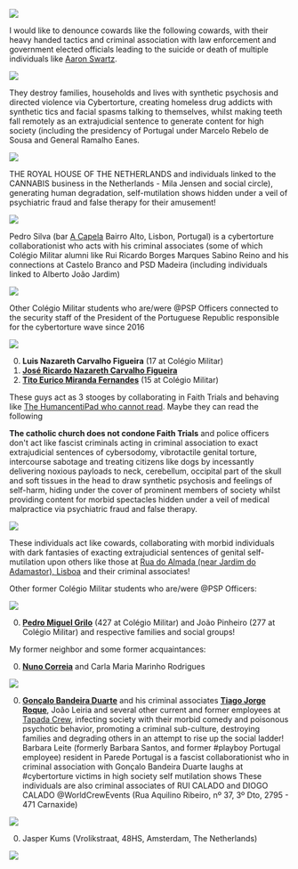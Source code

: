 ![](https://raw.githubusercontent.com/strikles/atac/main/assets/img/IMG_0922.PNG)

I would like to denounce cowards like the following cowards, with their heavy handed tactics and criminal association with law enforcement and government elected officials leading to the suicide or death of multiple individuals like [Aaron Swartz](https://en.m.wikipedia.org/wiki/Aaron_Swartz).

![](https://raw.githubusercontent.com/strikles/atac/main/assets/img/IMG_2499.JPG)

They destroy families, households and lives with synthetic psychosis and directed violence via Cybertorture, creating homeless drug addicts with synthetic tics and facial spasms talking to themselves, whilst making teeth fall remotely as an extrajudicial sentence to generate content for high society (including the presidency of Portugal under Marcelo Rebelo de Sousa and General Ramalho Eanes.

![](https://raw.githubusercontent.com/strikles/atac/main/assets/img/cybertorture_collaborationists/PT/CM/IMG_2566.PNG)

THE ROYAL HOUSE OF THE NETHERLANDS and individuals linked to the CANNABIS business in the Netherlands - Mila Jensen and social circle), generating human degradation, self-mutilation shows hidden under a veil of psychiatric fraud and false therapy for their amusement!

![](https://raw.githubusercontent.com/strikles/atac/main/assets/img/IMG_0513.PNG)

Pedro Silva (bar [A Capela](https://www.facebook.com/acapelabar/) Bairro Alto, Lisbon, Portugal) is a cybertorture collaborationist who acts with his criminal associates (some of which Colégio Militar alumni like Rui Ricardo Borges Marques Sabino Reino and his connections at Castelo Branco and PSD Madeira (including individuals linked to Alberto João Jardim)

![](https://raw.githubusercontent.com/strikles/atac/main/assets/img/cybertorture_collaborationists/PT/CM/19921A0F-B127-4A0B-B527-EA8B9F60E1E5.png)

Other Colégio Militar students who are/were @PSP Officers connected to the security staff of the President of the Portuguese Republic responsible for the cybertorture wave since 2016

![](https://raw.githubusercontent.com/strikles/atac/main/assets/img/cybertorture_collaborationists/PT/CM/luis%20figueira.png)

0. **Luis Nazareth Carvalho Figueira** (17 at Colégio Militar)
0. [**José Ricardo Nazareth Carvalho Figueira**](https://dre.pt/home/-/dre/73841274/details/maximized)
0. [**Tito Eurico Miranda Fernandes**](https://dre.pt/home/-/dre/115800591/details/maximized) (15 at Colégio Militar)

These guys act as 3 stooges by collaborating in Faith Trials and behaving like [The HumancentiPad who cannot read](https://www.southparkstudios.nu/episodes/j6a6zs/south-park-humancentipad-season-15-ep-1). Maybe they can read the following 

**The catholic church does not condone Faith Trials** and police officers don't act like fascist criminals acting in criminal association to exact extrajudicial sentences of cybersodomy, vibrotactile genital torture, intercourse sabotage and treating citizens like dogs by incessantly delivering noxious payloads to neck, cerebellum, occipital part of the skull and soft tissues in the head to draw synthetic psychosis and feelings of self-harm, hiding under the cover of prominent members of society whilst providing content for morbid spectacles hidden under a veil of medical malpractice via psychiatric fraud and false therapy.

![](https://raw.githubusercontent.com/strikles/atac/main/assets/img/IMG_0490.JPG)

These individuals act like cowards, collaborating with morbid individuals with dark fantasies of exacting extrajudicial sentences of genital self-mutilation upon others like those at [Rua do Almada (near Jardim do Adamastor), Lisboa](https://goo.gl/maps/S5dwABC3DVC2Zsjv9) and their criminal associates!

Other former Colégio Militar students who are/were @PSP Officers:

![](https://raw.githubusercontent.com/strikles/atac/main/assets/img/cybertorture_collaborationists/PT/CM/Pedro%20Grilo.jpg)

0. [**Pedro Miguel Grilo**](https://pt.linkedin.com/in/pedro-grilo-8760013b) (427 at Colégio Militar) and João Pinheiro (277 at Colégio Militar) and respective families and social groups!

My former neighbor and some former acquaintances:

0. [**Nuno Correia**](https://pt.linkedin.com/in/nuno-correia-383a86154) and Carla Maria Marinho Rodrigues

![](https://raw.githubusercontent.com/strikles/atac/main/assets/img/cybertorture_collaborationists/PT/Tapada_do_mocho/goncalo%20duarte.png)

0. [**Gonçalo Bandeira Duarte**](https://pt.linkedin.com/in/gon%C3%A7alo-duarte-b71078107?trk=people-guest_people_search-card) and his criminal associates [**Tiago Jorge Roque**](https://www.facebook.com/tiago.j.roque), João Leiria and several other current and former employees at [Tapada Crew](https://www.tapadacrew.com/), infecting society with their morbid comedy and poisonous psychotic behavior, promoting a criminal sub-culture, destroying families and degrading others in an attempt to rise up the social ladder! 
Barbara Leite (formerly Barbara Santos, and former #playboy Portugal employee) resident in Parede Portugal is a fascist collaborationist who in criminal association with Gonçalo Bandeira Duarte laughs at #cybertorture victims in high society self mutilation shows
These individuals are also criminal associates of RUI CALADO and DIOGO CALADO @WorldCrewEvents (Rua Aquilino Ribeiro, nº 37, 3º Dto, 2795 - 471 Carnaxide)

![](https://raw.githubusercontent.com/strikles/atac/main/assets/img/cybertorture_collaborationists/NL/Jasper%20Kums.jpg)

0. Jasper Kums (Vrolikstraat, 48HS, Amsterdam, The Netherlands)

![](https://raw.githubusercontent.com/strikles/atac/main/assets/img/IMG_0918.JPG)